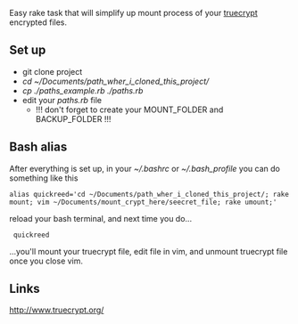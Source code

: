Easy rake task that will simplify up mount process of your
[truecrypt](https://truecrypt.ch//) encrypted files.

## Set up

* git clone project
* *cd ~/Documents/path_wher_i_cloned_this_project/*
* *cp ./paths_example.rb ./paths.rb*
* edit your *paths.rb* file
  * !!! don't forget to create your MOUNT_FOLDER and BACKUP_FOLDER !!!


## Bash alias

After everything is set up, in your *~/.bashrc* or *~/.bash_profile* you can do something like
this

    alias quickreed='cd ~/Documents/path_wher_i_cloned_this_project/; rake mount; vim ~/Documents/mount_crypt_here/seecret_file; rake umount;'

reload your bash terminal, and next time you do...

     quickreed

...you'll mount your truecrypt file, edit file in vim, and unmount truecrypt file once you close vim.

## Links

http://www.truecrypt.org/
